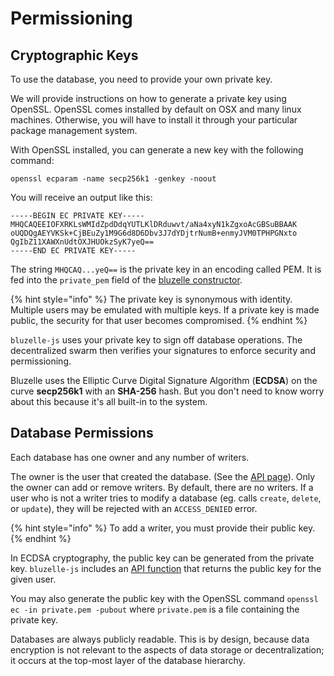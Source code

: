 # Permissioning

## Cryptographic Keys

To use the database, you need to provide your own private key. 

We will provide instructions on how to generate a private key using OpenSSL. OpenSSL comes installed by default on OSX and many linux machines. Otherwise, you will have to install it through your particular package management system.

With OpenSSL installed, you can generate a new key with the following command:

```text
openssl ecparam -name secp256k1 -genkey -noout
```

You will receive an output like this:

```text
-----BEGIN EC PRIVATE KEY-----
MHQCAQEEIOFXRKLsWMIdZpdDdqYUTLKlDRduwvt/aNa4xyN1kZgxoAcGBSuBBAAK
oUQDQgAEYVKSk+CjBEuZy1M9G6d8D6Dbv3J7dYDjtrNumB+enmyJVM0TPHPGNxto
QgIbZ11XAWXnUdtOXJHUOkzSyK7yeQ==
-----END EC PRIVATE KEY-----
```

The string `MHQCAQ...yeQ==` is the private key in an encoding called PEM. It is fed into the `private_pem` field of the [bluzelle constructor](api.md#bluzelle-entry-uuid-private_pem).

{% hint style="info" %}
The private key is synonymous with identity. Multiple users may be emulated with multiple keys. If a private key is made public, the security for that user becomes compromised. 
{% endhint %}

`bluzelle-js` uses your private key to sign off database operations. The decentralized swarm then verifies your signatures to enforce security and permissioning.

Bluzelle uses the Elliptic Curve Digital Signature Algorithm \(**ECDSA**\) on the curve **secp256k1** with an **SHA-256** hash. But you don't need to know worry about this because it's all built-in to the system. 

## Database Permissions

Each database has one owner and any number of writers.

The owner is the user that created the database. \(See the [API page](api.md#createdb)\). Only the owner can add or remove writers. By default, there are no writers. If a user who is not a writer tries to modify a database \(eg. calls `create`, `delete`, or `update`\), they will be rejected with an `ACCESS_DENIED` error.

{% hint style="info" %}
To add a writer, you must provide their public key.
{% endhint %}

In ECDSA cryptography, the public key can be generated from the private key. `bluzelle-js` includes an [API function](api.md#publickey) that returns the public key for the given user.

You may also generate the public key with the OpenSSL command `openssl ec -in private.pem -pubout` where `private.pem` is a file containing the private key.

Databases are always publicly readable. This is by design, because data encryption is not relevant to the aspects of data storage or decentralization; it occurs at the top-most layer of the database hierarchy.

